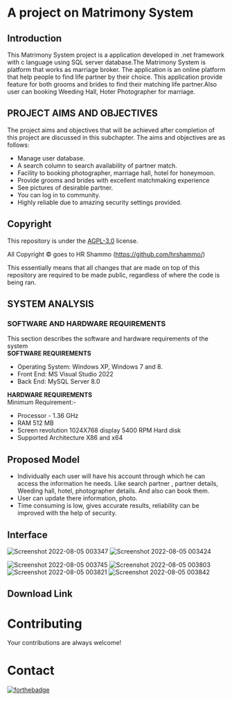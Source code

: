 # A project on Matrimony System
## Introduction
This Matrimony System project is a application developed in .net framework with c language
using SQL server database.The Matrimony System is platform that works as marriage broker.
The application is an online platform that help people to find life partner by their choice. This
application provide feature for both grooms and brides to find their matching life partner.Also
user can booking Weeding Hall, Hoter Photographer for marriage.

##  PROJECT AIMS AND OBJECTIVES
The project aims and objectives that will be achieved after completion of this project are
discussed in this subchapter. The aims and objectives are as follows:
* Manage user database.
* A search column to search availability of partner match.
* Facility to booking photographer, marriage hall, hotel for honeymoon.
* Provide grooms and brides with excellent matchmaking experience
* See pictures of desirable partner.
* You can log in to community.
* Highly reliable due to amazing security settings provided.




## Copyright
This repository is under the [AGPL-3.0](LICENSE) license.

All Copyright © goes to HR Shammo (https://github.com/hrshammo/) 

This essentially means that all changes that are made on top of this repository are required to be made public, regardless of where the code is being ran.

## SYSTEM ANALYSIS
### SOFTWARE AND HARDWARE REQUIREMENTS
This section describes the software and hardware requirements of the system  <br>
 **SOFTWARE REQUIREMENTS** 
* Operating System: Windows XP, Windows 7 and 8.
* Front End: MS Visual Studio 2022
* Back End: MySQL Server 8.0

**HARDWARE REQUIREMENTS**  <br>
Minimum Requirement:-
* Processor - 1.36 GHz
* RAM 512 MB
* Screen revolution 1024X768 display 5400 RPM Hard disk
* Supported Architecture X86 and x64

## Proposed Model
* Individually each user will have his account through which he can access the information
he needs. Like search partner , partner details, Weeding hall, hotel, photographer details.
And also can book them.
* User can update there information, photo.
* Time consuming is low, gives accurate results, reliability can be improved with the help
of security.

## Interface
![Screenshot 2022-08-05 003347](https://user-images.githubusercontent.com/76872754/182926797-d82be6d1-286a-4f8f-b467-c9524352325d.jpg)
![Screenshot 2022-08-05 003424](https://user-images.githubusercontent.com/76872754/182927404-9be57eb5-1a26-45a9-a36b-2fb796543bb5.jpg)

![Screenshot 2022-08-05 003745](https://user-images.githubusercontent.com/76872754/182928519-ea8b8091-3d9e-476b-971a-c98795950e91.jpg)
![Screenshot 2022-08-05 003803](https://user-images.githubusercontent.com/76872754/182928580-d3e01ea9-cfcf-418f-84aa-a1c5cf009ecc.jpg)
![Screenshot 2022-08-05 003821](https://user-images.githubusercontent.com/76872754/182928589-2d6ca8ff-8541-4ff0-b81d-038251c8f45d.jpg)
![Screenshot 2022-08-05 003842](https://user-images.githubusercontent.com/76872754/182928604-3886b930-2b30-4a65-8cf0-cdcdd809bf50.jpg)



## Download Link
# Contributing
Your contributions are always welcome!
# Contact
[![forthebadge](https://img.shields.io/badge/Gmail-D14836?style=for-the-badge&logo=gmail&logoColor=white)](https://mail.google.com/mail/?view=cm&fs=1&to=hrshammo@gmail.com)
